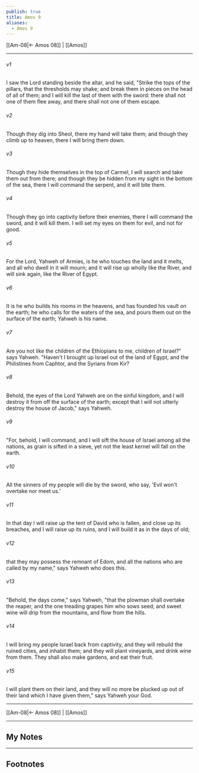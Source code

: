 ```yaml
---
publish: true
title: Amos 9
aliases:
  - Amos 9
---
```


[[Am-08|← Amos 08]] | [[Amos]]
***



###### v1 
I saw the Lord standing beside the altar, and he said, "Strike the tops of the pillars, that the thresholds may shake; and break them in pieces on the head of all of them; and I will kill the last of them with the sword: there shall not one of them flee away, and there shall not one of them escape. 

###### v2 
Though they dig into Sheol, there my hand will take them; and though they climb up to heaven, there I will bring them down. 

###### v3 
Though they hide themselves in the top of Carmel, I will search and take them out from there; and though they be hidden from my sight in the bottom of the sea, there I will command the serpent, and it will bite them. 

###### v4 
Though they go into captivity before their enemies, there I will command the sword, and it will kill them. I will set my eyes on them for evil, and not for good. 

###### v5 
For the Lord, Yahweh of Armies, is he who touches the land and it melts, and all who dwell in it will mourn; and it will rise up wholly like the River, and will sink again, like the River of Egypt. 

###### v6 
It is he who builds his rooms in the heavens, and has founded his vault on the earth; he who calls for the waters of the sea, and pours them out on the surface of the earth; Yahweh is his name. 

###### v7 
Are you not like the children of the Ethiopians to me, children of Israel?" says Yahweh. "Haven't I brought up Israel out of the land of Egypt, and the Philistines from Caphtor, and the Syrians from Kir? 

###### v8 
Behold, the eyes of the Lord Yahweh are on the sinful kingdom, and I will destroy it from off the surface of the earth; except that I will not utterly destroy the house of Jacob," says Yahweh. 

###### v9 
"For, behold, I will command, and I will sift the house of Israel among all the nations, as grain is sifted in a sieve, yet not the least kernel will fall on the earth. 

###### v10 
All the sinners of my people will die by the sword, who say, 'Evil won't overtake nor meet us.' 

###### v11 
In that day I will raise up the tent of David who is fallen, and close up its breaches, and I will raise up its ruins, and I will build it as in the days of old; 

###### v12 
that they may possess the remnant of Edom, and all the nations who are called by my name," says Yahweh who does this. 

###### v13 
"Behold, the days come," says Yahweh, "that the plowman shall overtake the reaper, and the one treading grapes him who sows seed; and sweet wine will drip from the mountains, and flow from the hills. 

###### v14 
I will bring my people Israel back from captivity, and they will rebuild the ruined cities, and inhabit them; and they will plant vineyards, and drink wine from them. They shall also make gardens, and eat their fruit. 

###### v15 
I will plant them on their land, and they will no more be plucked up out of their land which I have given them," says Yahweh your God.

***
[[Am-08|← Amos 08]] | [[Amos]]

---
## My Notes

---
## Footnotes